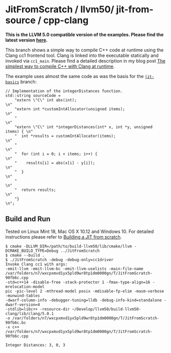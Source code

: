 # JitFromScratch / llvm50/ jit-from-source / cpp-clang

**This is the LLVM 5.0 compatible version of the examples. Please find the latest version [here](https://github.com/weliveindetail/JitFromScratch).**

This branch shows a simple way to compile C++ code at runtime using the Clang cc1 frontend tool. Clang is linked into the executable statically and invoked via `cc1_main`. Please find a detailed description in my blog post [The simplest way to compile C++ with Clang at runtime](http://weliveindetail.github.io/blog/post/2017/07/25/compile-with-clang-at-runtime-simple.html).

The example uses almost the same code as was the basis for the [`jit-basics`](https://github.com/weliveindetail/JitFromScratch/tree/llvm50/jit-basics) branch:

```
// Implementation of the integerDistances function.
std::string sourceCode =
    "extern \"C\" int abs(int);                                           \n"
    "extern int *customIntAllocator(unsigned items);                      \n"
    "                                                                     \n"
    "extern \"C\" int *integerDistances(int* x, int *y, unsigned items) { \n"
    "  int *results = customIntAllocator(items);                          \n"
    "                                                                     \n"
    "  for (int i = 0; i < items; i++) {                                  \n"
    "    results[i] = abs(x[i] - y[i]);                                   \n"
    "  }                                                                  \n"
    "                                                                     \n"
    "  return results;                                                    \n"
    "}                                                                    \n";
```

## Build and Run

Tested on Linux Mint 18, Mac OS X 10.12 and Windows 10. For detailed instructions please refer to [Building a JIT from scratch](https://weliveindetail.github.io/blog/post/2017/07/18/building-a-jit-from-scratch.html).

```
$ cmake -DLLVM_DIR=/path/to/build-llvm50/lib/cmake/llvm -DCMAKE_BUILD_TYPE=Debug ../JitFromScratch
$ cmake --build .
$ ./JitFromScratch -debug -debug-only=cc1driver
Invoke Clang cc1 with args:
-emit-llvm -emit-llvm-bc -emit-llvm-uselists -main-file-name 
/var/folders/n7/wxcpxmvd1yx5pld9wr8tp1dm0000gn/T/JitFromScratch-90fb6c.cpp
-std=c++14 -disable-free -stack-protector 1 -fmax-type-align=16 -mrelocation-model 
pic -pic-level 2 -mthread-model posix -mdisable-fp-elim -masm-verbose -munwind-tables 
-dwarf-column-info -debugger-tuning=lldb -debug-info-kind=standalone -dwarf-version=4 
-stdlib=libc++ -resource-dir ~/Develop/llvm50/build-llvm50-clang/lib/clang/5.0.1
-o /var/folders/n7/wxcpxmvd1yx5pld9wr8tp1dm0000gn/T/JitFromScratch-90fb6c.bc 
-x c++ /var/folders/n7/wxcpxmvd1yx5pld9wr8tp1dm0000gn/T/JitFromScratch-90fb6c.cpp 

Integer Distances: 3, 0, 3
```
